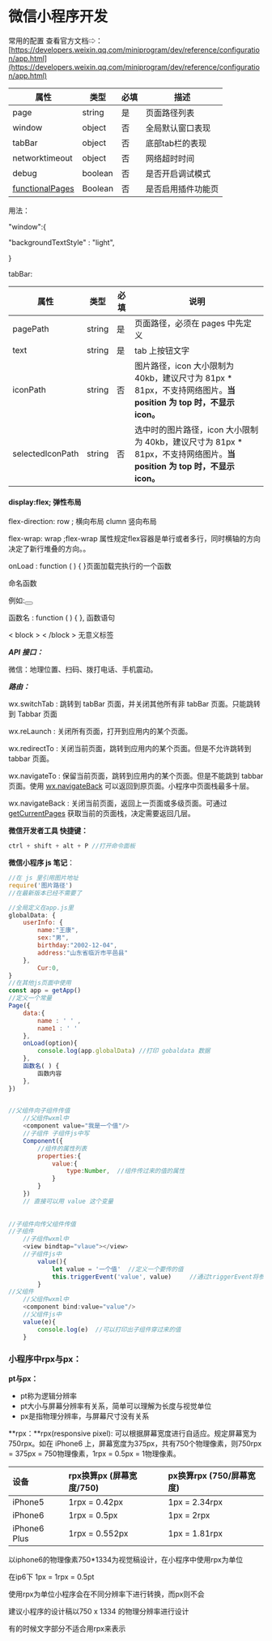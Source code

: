 # 微信小程序开发



常用的配置 查看官方文档⇨：[https://developers.weixin.qq.com/miniprogram/dev/reference/configuration/app.html](https://developers.weixin.qq.com/miniprogram/dev/reference/configuration/app.html)

| 属性                                                         | 类型    | 必填 | 描述               |
| ------------------------------------------------------------ | ------- | ---- | ------------------ |
| page                                                         | string  | 是   | 页面路径列表       |
| window                                                       | object  | 否   | 全局默认窗口表现   |
| tabBar                                                       | object  | 否   | 底部tab栏的表现    |
| networktimeout                                               | object  | 否   | 网络超时时间       |
| debug                                                        | boolean | 否   | 是否开启调试模式   |
| [functionalPages](https://developers.weixin.qq.com/miniprogram/dev/reference/configuration/app.html#functionalPages) | Boolean | 否   | 是否启用插件功能页 |

用法：

"window":{ 

 "backgroundTextStyle" : "light",

 }

tabBar:

| 属性             | 类型   | 必填 | 说明                                                         |
| ---------------- | ------ | ---- | ------------------------------------------------------------ |
| pagePath         | string | 是   | 页面路径，必须在 pages 中先定义                              |
| text             | string | 是   | tab 上按钮文字                                               |
| iconPath         | string | 否   | 图片路径，icon 大小限制为 40kb，建议尺寸为 81px * 81px，不支持网络图片。**当** **position** **为** **top** **时，不显示 icon。** |
| selectedIconPath | string | 否   | 选中时的图片路径，icon 大小限制为 40kb，建议尺寸为 81px * 81px，不支持网络图片。**当** **position** **为** **top** **时，不显示 icon。** |



#### display:flex; 弹性布局 

flex-direction:  row ;  横向布局  clumn 竖向布局

flex-wrap: wrap ;flex-wrap 属性规定flex容器是单行或者多行，同时横轴的方向决定了新行堆叠的方向。。



onLoad : function ( ) { }页面加载完执行的一个函数



命名函数

 例如:<button bindtap="函数名"></button>

函数名 : function ( ) { },  函数语句

< block > < /block > 无意义标签



***API 接口：***

  微信：地理位置、扫码、拨打电话、手机震动。



***路由：***

wx.switchTab : 跳转到 tabBar 页面，并关闭其他所有非 tabBar 页面。只能跳转到 Tabbar 页面

wx.reLaunch : 关闭所有页面，打开到应用内的某个页面。

wx.redirectTo : 关闭当前页面，跳转到应用内的某个页面。但是不允许跳转到 tabbar 页面。

wx.navigateTo : 保留当前页面，跳转到应用内的某个页面。但是不能跳到 tabbar 页面。使用 [wx.navigateBack](https://developers.weixin.qq.com/miniprogram/dev/api/route/wx.navigateBack.html) 可以返回到原页面。小程序中页面栈最多十层。

wx.navigateBack : 关闭当前页面，返回上一页面或多级页面。可通过 [getCurrentPages](https://developers.weixin.qq.com/miniprogram/dev/reference/api/getCurrentPages.html) 获取当前的页面栈，决定需要返回几层。



**微信开发者工具 快捷键：**

``` scss
ctrl + shift + alt + P //打开命令面板
```



**微信小程序 js 笔记**：
``` js
//在 js 里引用图片地址 
require('图片路径')
//在最新版本已经不需要了

//全局定义在app.js里
globalData: {
    userInfo: { 
        name:"王康", 
        sex:"男",
        birthday:"2002-12-04",    
        address:"山东省临沂市平邑县" 
    },
        Cur:0,
}
//在其他js页面中使用
const app = getApp()
//定义一个常量  
Page({  
    data:{  
        name : ' ' ,  
        name1 : ' '
    },
    onLoad(option){
        console.log(app.globalData) //打印 gobaldata 数据 
    },   
    函数名( ) {  
        函数内容   
    },
})
    

//父组件向子组件传值
    //父组件wxml中
    <component value="我是一个值"/>
    //子组件 子组件js中写 
    Component({ 
        //组件的属性列表   
        properties:{    
            value:{ 
                type:Number,  //组件传过来的值的属性   
            }
        }
    })
	// 直接可以用 value 这个变量 
    
    
//子组件向传父组件传值
//子组件
    //子组件wxml中 
    <view bindtap="vlaue"></view>
    //子组件js中 
        value(){   
            let value = '一个值'  //定义一个要传的值  
            this.triggerEvent('value', value)     //通过triggerEvent将参数传给父组件 
        }
//父组件
    //父组件wxml中 
    <component bind:value="value"/>
    //父组件js中 
    value(e){ 
        console.log(e)  //可以打印出子组件穿过来的值 
    }
```



### 小程序中rpx与px：

**pt与px：**

- pt称为逻辑分辨率
- pt大小与屏幕分辨率有关系，简单可以理解为长度与视觉单位
- px是指物理分辨率，与屏幕尺寸没有关系

**rpx：**rpx(responsive pixel): 可以根据屏幕宽度进行自适应。规定屏幕宽为750rpx。如在 iPhone6 上，屏幕宽度为375px，共有750个物理像素，则750rpx = 375px = 750物理像素，1rpx = 0.5px = 1物理像素。

| 设备         | rpx换算px (屏幕宽度/750) | px换算rpx (750/屏幕宽度) |
| :----------- | :----------------------- | :----------------------- |
| iPhone5      | 1rpx = 0.42px            | 1px = 2.34rpx            |
| iPhone6      | 1rpx = 0.5px             | 1px = 2rpx               |
| iPhone6 Plus | 1rpx = 0.552px           | 1px = 1.81rpx            |

以iphone6的物理像素750*1334为视觉稿设计，在小程序中使用rpx为单位

在ip6下 1px = 1rpx = 0.5pt

使用rpx为单位小程序会在不同分辨率下进行转换，而px则不会

建议小程序的设计稿以750 x 1334 的物理分辨率进行设计

有的时候文字部分不适合用rpx来表示